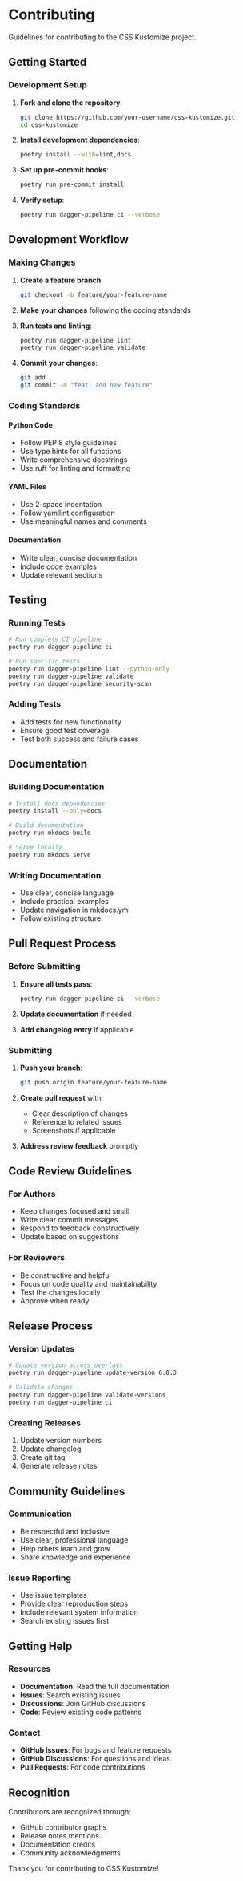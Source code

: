 # Contributing

Guidelines for contributing to the CSS Kustomize project.

## Getting Started

### Development Setup

1. **Fork and clone the repository**:

   ```bash
   git clone https://github.com/your-username/css-kustomize.git
   cd css-kustomize
   ```

1. **Install development dependencies**:

   ```bash
   poetry install --with=lint,docs
   ```

1. **Set up pre-commit hooks**:

   ```bash
   poetry run pre-commit install
   ```

1. **Verify setup**:

   ```bash
   poetry run dagger-pipeline ci --verbose
   ```

## Development Workflow

### Making Changes

1. **Create a feature branch**:

   ```bash
   git checkout -b feature/your-feature-name
   ```

1. **Make your changes** following the coding standards

1. **Run tests and linting**:

   ```bash
   poetry run dagger-pipeline lint
   poetry run dagger-pipeline validate
   ```

1. **Commit your changes**:

   ```bash
   git add .
   git commit -m "feat: add new feature"
   ```

### Coding Standards

#### Python Code

- Follow PEP 8 style guidelines
- Use type hints for all functions
- Write comprehensive docstrings
- Use ruff for linting and formatting

#### YAML Files

- Use 2-space indentation
- Follow yamllint configuration
- Use meaningful names and comments

#### Documentation

- Write clear, concise documentation
- Include code examples
- Update relevant sections

## Testing

### Running Tests

```bash
# Run complete CI pipeline
poetry run dagger-pipeline ci

# Run specific tests
poetry run dagger-pipeline lint --python-only
poetry run dagger-pipeline validate
poetry run dagger-pipeline security-scan
```

### Adding Tests

- Add tests for new functionality
- Ensure good test coverage
- Test both success and failure cases

## Documentation

### Building Documentation

```bash
# Install docs dependencies
poetry install --only=docs

# Build documentation
poetry run mkdocs build

# Serve locally
poetry run mkdocs serve
```

### Writing Documentation

- Use clear, concise language
- Include practical examples
- Update navigation in mkdocs.yml
- Follow existing structure

## Pull Request Process

### Before Submitting

1. **Ensure all tests pass**:

   ```bash
   poetry run dagger-pipeline ci --verbose
   ```

1. **Update documentation** if needed

1. **Add changelog entry** if applicable

### Submitting

1. **Push your branch**:

   ```bash
   git push origin feature/your-feature-name
   ```

1. **Create pull request** with:

   - Clear description of changes
   - Reference to related issues
   - Screenshots if applicable

1. **Address review feedback** promptly

## Code Review Guidelines

### For Authors

- Keep changes focused and small
- Write clear commit messages
- Respond to feedback constructively
- Update based on suggestions

### For Reviewers

- Be constructive and helpful
- Focus on code quality and maintainability
- Test the changes locally
- Approve when ready

## Release Process

### Version Updates

```bash
# Update version across overlays
poetry run dagger-pipeline update-version 6.0.3

# Validate changes
poetry run dagger-pipeline validate-versions
poetry run dagger-pipeline ci
```

### Creating Releases

1. Update version numbers
1. Update changelog
1. Create git tag
1. Generate release notes

## Community Guidelines

### Communication

- Be respectful and inclusive
- Use clear, professional language
- Help others learn and grow
- Share knowledge and experience

### Issue Reporting

- Use issue templates
- Provide clear reproduction steps
- Include relevant system information
- Search existing issues first

## Getting Help

### Resources

- **Documentation**: Read the full documentation
- **Issues**: Search existing issues
- **Discussions**: Join GitHub discussions
- **Code**: Review existing code patterns

### Contact

- **GitHub Issues**: For bugs and feature requests
- **GitHub Discussions**: For questions and ideas
- **Pull Requests**: For code contributions

## Recognition

Contributors are recognized through:

- GitHub contributor graphs
- Release notes mentions
- Documentation credits
- Community acknowledgments

Thank you for contributing to CSS Kustomize!
